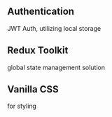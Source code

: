 
## Authentication
JWT Auth, utilizing local storage

## Redux Toolkit
global state management solution

## Vanilla CSS
for styling






